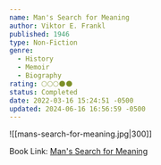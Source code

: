 ```yaml
---
name: Man's Search for Meaning
author: Viktor E. Frankl
published: 1946
type: Non-Fiction
genre:
  - History
  - Memoir
  - Biography
rating: 🌕🌕🌕🌑🌑
status: Completed
date: 2022-03-16 15:24:51 -0500
updated: 2024-06-16 16:56:59 -0500
---
```


![[mans-search-for-meaning.jpg|300]]

Book Link: [Man's Search for Meaning](https://www.goodreads.com/book/show/4069.Man_s_Search_for_Meaning)
